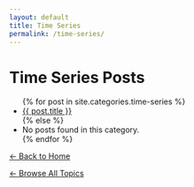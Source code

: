 ```yaml
---
layout: default
title: Time Series
permalink: /time-series/
---
```


# Time Series Posts

<ul>
  {% for post in site.categories.time-series %}
    <li><a href="{{ post.url | relative_url }}">{{ post.title }}</a></li>
  {% else %}
    <li>No posts found in this category.</li>
  {% endfor %}
</ul>

<p><a href="{{ '/' | relative_url }}">← Back to Home</a></p>
<p><a href="{{ '/topics/' | relative_url }}">← Browse All Topics</a></p>
